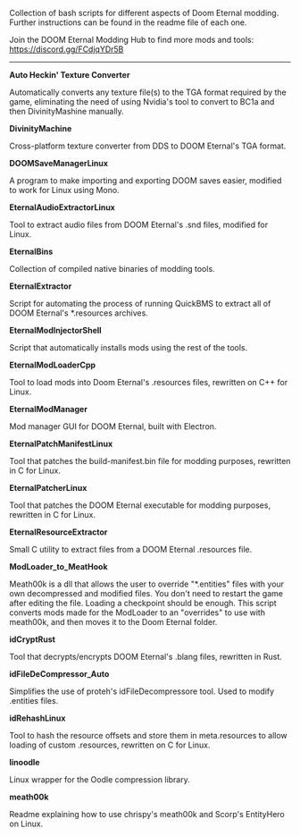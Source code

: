 Collection of bash scripts for different aspects of Doom Eternal modding. Further instructions can be found in the readme file of each one.

Join the DOOM Eternal Modding Hub to find more mods and tools: <https://discord.gg/FCdjqYDr5B>

------------------------

**Auto Heckin' Texture Converter**

Automatically converts any texture file(s) to the TGA format required by the game, eliminating the need of using Nvidia's tool to convert to BC1a and then DivinityMashine manually.

**DivinityMachine**

Cross-platform texture converter from DDS to DOOM Eternal's TGA format.

**DOOMSaveManagerLinux**

A program to make importing and exporting DOOM saves easier, modified to work for Linux using Mono.

**EternalAudioExtractorLinux**

Tool to extract audio files from DOOM Eternal's .snd files, modified for Linux.

**EternalBins**

Collection of compiled native binaries of modding tools.

**EternalExtractor**

Script for automating the process of running QuickBMS to extract all of DOOM Eternal's \*.resources archives.

**EternalModInjectorShell**

Script that automatically installs mods using the rest of the tools.

**EternalModLoaderCpp**

Tool to load mods into Doom Eternal's .resources files, rewritten on C++ for Linux.

**EternalModManager**

Mod manager GUI for DOOM Eternal, built with Electron.

**EternalPatchManifestLinux**

Tool that patches the build-manifest.bin file for modding purposes, rewritten in C for Linux.

**EternalPatcherLinux**

Tool that patches the DOOM Eternal executable for modding purposes, rewritten in C for Linux.

**EternalResourceExtractor**

Small C utility to extract files from a DOOM Eternal .resources file.

**ModLoader_to_MeatHook**

Meath00k is a dll that allows the user to override "\*.entities" files with your own decompressed and modified files. You don't need to restart the game after editing the file. Loading a checkpoint should be enough. This script converts mods made for the ModLoader to an "overrides" to use with meath00k, and then moves it to the Doom Eternal folder.

**idCryptRust**

Tool that decrypts/encrypts DOOM Eternal's .blang files, rewritten in Rust.

**idFileDeCompressor_Auto**

Simplifies the use of proteh's idFileDecompressore tool. Used to modify .entities files.

**idRehashLinux**

Tool to hash the resource offsets and store them in meta.resources to allow loading of custom .resources, rewritten on C for Linux.

**linoodle**

Linux wrapper for the Oodle compression library.

**meath00k**

Readme explaining how to use chrispy's meath00k and Scorp's EntityHero on Linux.
